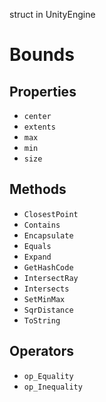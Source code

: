 struct in UnityEngine
# Bounds

## Properties
- `center`
- `extents`
- `max`
- `min`
- `size`
## Methods
- `ClosestPoint`
- `Contains`
- `Encapsulate`
- `Equals`
- `Expand`
- `GetHashCode`
- `IntersectRay`
- `Intersects`
- `SetMinMax`
- `SqrDistance`
- `ToString`
## Operators
- `op_Equality`
- `op_Inequality`

